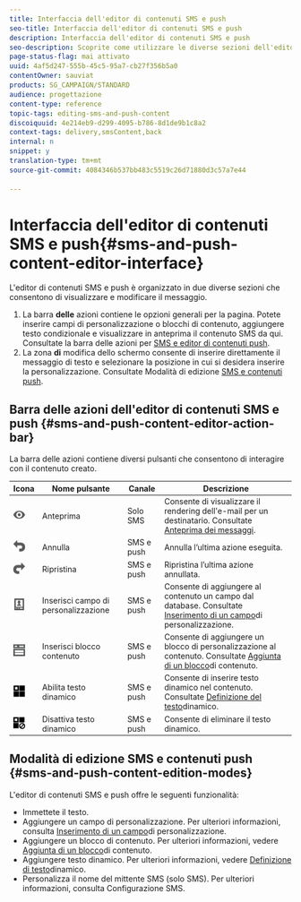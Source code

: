 ```yaml
---
title: Interfaccia dell'editor di contenuti SMS e push
seo-title: Interfaccia dell'editor di contenuti SMS e push
description: Interfaccia dell'editor di contenuti SMS e push
seo-description: Scoprite come utilizzare le diverse sezioni dell'editor per modificare gli SMS e i contenuti push.
page-status-flag: mai attivato
uuid: 4af5d247-555b-45c5-95a7-cb27f356b5a0
contentOwner: sauviat
products: SG_CAMPAIGN/STANDARD
audience: progettazione
content-type: reference
topic-tags: editing-sms-and-push-content
discoiquuid: 4e214eb9-d299-4095-b786-8d1de9b1c8a2
context-tags: delivery,smsContent,back
internal: n
snippet: y
translation-type: tm+mt
source-git-commit: 4084346b537bb483c5519c26d71880d3c57a7e44

---
```



# Interfaccia dell'editor di contenuti SMS e push{#sms-and-push-content-editor-interface}

L'editor di contenuti SMS e push è organizzato in due diverse sezioni che consentono di visualizzare e modificare il messaggio.

1. La barra **delle** azioni contiene le opzioni generali per la pagina. Potete inserire campi di personalizzazione o blocchi di contenuto, aggiungere testo condizionale e visualizzare in anteprima il contenuto SMS da qui. Consultate la barra delle azioni per [SMS e editor di contenuti push](../../channels/using/sms-and-push-content-editor-interface.md#sms-and-push-content-editor-action-bar).
1. La zona **di** modifica dello schermo consente di inserire direttamente il messaggio di testo e selezionare la posizione in cui si desidera inserire la personalizzazione. Consultate Modalità di edizione [SMS e contenuti push](../../channels/using/sms-and-push-content-editor-interface.md#sms-and-push-content-edition-modes).

## Barra delle azioni dell'editor di contenuti SMS e push {#sms-and-push-content-editor-action-bar}

La barra delle azioni contiene diversi pulsanti che consentono di interagire con il contenuto creato.

<table> 
 <thead> 
  <tr> 
   <th> Icona<br /> </th> 
   <th> Nome pulsante<br /> </th> 
   <th> Canale<br /> </th> 
   <th> Descrizione<br /> </th> 
  </tr> 
 </thead> 
 <tbody> 
  <tr> 
   <td> <img height="21px" src="assets/viewon_darkgrey-24px.png" /> <br /> </td> 
   <td> <span class="uicontrol">Anteprima</span><br /> </td> 
   <td> Solo SMS<br /> </td> 
   <td> Consente di visualizzare il rendering dell'e-mail per un destinatario. Consultate <a href="../../sending/using/previewing-messages.md">Anteprima dei messaggi</a>.<br /> </td> 
  </tr> 
  <tr> 
   <td> <img height="21px" src="assets/undo_darkgrey-24px.png" /> <br /> </td> 
   <td> <span class="uicontrol">Annulla</span><br /> </td> 
   <td> SMS e push<br /> </td> 
   <td> Annulla l’ultima azione eseguita.<br /> </td> 
  </tr> 
  <tr> 
   <td> <img height="21px" src="assets/redo_darkgrey-24px.png" /> <br /> </td> 
   <td> <span class="uicontrol">Ripristina</span><br /> </td> 
   <td> SMS e push<br /> </td> 
   <td> Ripristina l’ultima azione annullata.<br /> </td> 
  </tr> 
  <tr> 
   <td> <img height="21px" src="assets/personalization_field_darkgrey-24px.png" /> <br /> </td> 
   <td> <span class="uicontrol">Inserisci campo</span> di personalizzazione <br /> </td> 
   <td> SMS e push<br /> </td> 
   <td> Consente di aggiungere al contenuto un campo dal database. Consultate <a href="../../designing/using/personalization.md#inserting-a-personalization-field" target="_blank">Inserimento di un campo</a>di personalizzazione.<br /> </td> 
  </tr> 
  <tr> 
   <td> <img height="21px" src="assets/personalization_block_darkgrey-24px.png" /> <br /> </td> 
   <td> <span class="uicontrol">Inserisci blocco</span> contenuto <br /> </td> 
   <td> SMS e push<br /> </td> 
   <td> Consente di aggiungere un blocco di personalizzazione al contenuto. Consultate <a href="../../designing/using/personalization.md#adding-a-content-block" target="_blank">Aggiunta di un blocco</a>di contenuto.<br /> </td> 
  </tr> 
  <tr> 
   <td> <img height="21px" src="assets/dynamiccontent_24px.png" /> <br /> </td> 
   <td> <span class="uicontrol">Abilita testo</span> dinamico <br /> </td> 
   <td> SMS e push<br /> </td> 
   <td> Consente di inserire testo dinamico nel contenuto. Consultate <a href="../../channels/using/defining-dynamic-text.md" target="_blank">Definizione del testo</a>dinamico.<br /> </td> 
  </tr> 
  <tr> 
   <td> <img height="21px" src="assets/dynamiccontentdisable_24px.png" /> <br /> </td> 
   <td> <span class="uicontrol">Disattiva testo</span> dinamico <br /> </td> 
   <td> SMS e push<br /> </td> 
   <td> Consente di eliminare il testo dinamico.<br /> </td> 
  </tr> 
 </tbody> 
</table>

## Modalità di edizione SMS e contenuti push {#sms-and-push-content-edition-modes}

L'editor di contenuti SMS e push offre le seguenti funzionalità:

* Immettete il testo.
* Aggiungere un campo di personalizzazione. Per ulteriori informazioni, consulta [Inserimento di un campo](../../designing/using/personalization.md#inserting-a-personalization-field)di personalizzazione.
* Aggiungere un blocco di contenuto. Per ulteriori informazioni, vedere [Aggiunta di un blocco](../../designing/using/personalization.md#adding-a-content-block)di contenuto.
* Aggiungere testo dinamico. Per ulteriori informazioni, vedere [Definizione di testo](../../channels/using/defining-dynamic-text.md)dinamico.
* Personalizza il nome del mittente SMS (solo SMS). Per ulteriori informazioni, consulta Configurazione [](../../administration/using/configuring-sms-channel.md#configuring-sms-properties)SMS.

